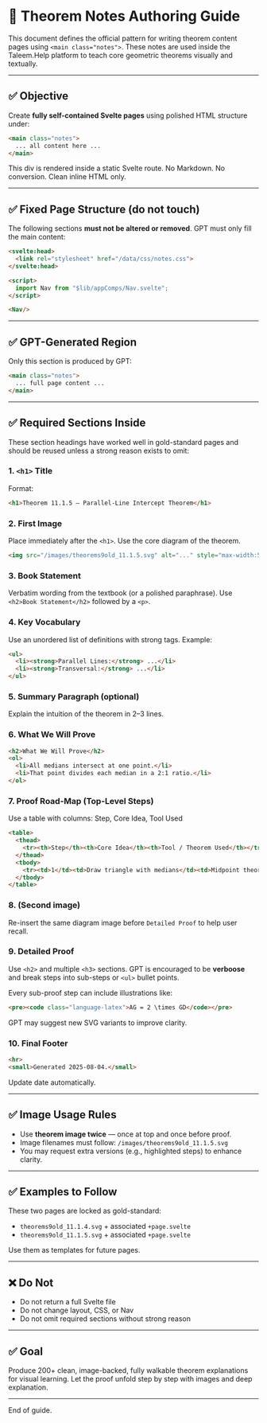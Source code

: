 # 📘 Theorem Notes Authoring Guide

This document defines the official pattern for writing theorem content pages using `<main class="notes">`. These notes are used inside the Taleem.Help platform to teach core geometric theorems visually and textually.

---

## ✅ Objective

Create **fully self-contained Svelte pages** using polished HTML structure under:

```html
<main class="notes">
  ... all content here ...
</main>
```

This div is rendered inside a static Svelte route. No Markdown. No conversion. Clean inline HTML only.

---

## ✅ Fixed Page Structure (do not touch)

The following sections **must not be altered or removed**. GPT must only fill the main content:

```html
<svelte:head>
  <link rel="stylesheet" href="/data/css/notes.css">
</svelte:head>

<script>
  import Nav from "$lib/appComps/Nav.svelte";
</script>

<Nav/>
```

---

## ✅ GPT-Generated Region

Only this section is produced by GPT:

```html
<main class="notes">
  ... full page content ...
</main>
```

---

## ✅ Required Sections Inside <main>

These section headings have worked well in gold-standard pages and should be reused unless a strong reason exists to omit:

### 1. `<h1>` Title

Format:

```html
<h1>Theorem 11.1.5 – Parallel-Line Intercept Theorem</h1>
```

### 2. First Image

Place immediately after the `<h1>`. Use the core diagram of the theorem.

```html
<img src="/images/theorems9old_11.1.5.svg" alt="..." style="max-width:50%;" />
```

### 3. Book Statement

Verbatim wording from the textbook (or a polished paraphrase). Use `<h2>Book Statement</h2>` followed by a `<p>`.

### 4. Key Vocabulary

Use an unordered list of definitions with strong tags. Example:

```html
<ul>
  <li><strong>Parallel Lines:</strong> ...</li>
  <li><strong>Transversal:</strong> ...</li>
</ul>
```

### 5. Summary Paragraph (optional)

Explain the intuition of the theorem in 2–3 lines.

### 6. What We Will Prove

```html
<h2>What We Will Prove</h2>
<ol>
  <li>All medians intersect at one point.</li>
  <li>That point divides each median in a 2:1 ratio.</li>
</ol>
```

### 7. Proof Road-Map (Top-Level Steps)

Use a table with columns: Step, Core Idea, Tool Used

```html
<table>
  <thead>
    <tr><th>Step</th><th>Core Idea</th><th>Tool / Theorem Used</th></tr>
  </thead>
  <tbody>
    <tr><td>1</td><td>Draw triangle with medians</td><td>Midpoint theorem</td></tr>
  </tbody>
</table>
```

### 8. (Second image)

Re-insert the same diagram image before `Detailed Proof` to help user recall.

### 9. Detailed Proof

Use `<h2>` and multiple `<h3>` sections. GPT is encouraged to be **verboose** and break steps into sub-steps or `<ul>` bullet points.

Every sub-proof step can include illustrations like:

```html
<pre><code class="language-latex">AG = 2 \times GD</code></pre>
```

GPT may suggest new SVG variants to improve clarity.

### 10. Final Footer

```html
<hr>
<small>Generated 2025-08-04.</small>
```

Update date automatically.

---

## ✅ Image Usage Rules

* Use **theorem image twice** — once at top and once before proof.
* Image filenames must follow: `/images/theorems9old_11.1.5.svg`
* You may request extra versions (e.g., highlighted steps) to enhance clarity.

---

## ✅ Examples to Follow

These two pages are locked as gold-standard:

* `theorems9old_11.1.4.svg` + associated `+page.svelte`
* `theorems9old_11.1.5.svg` + associated `+page.svelte`

Use them as templates for future pages.

---

## ❌ Do Not

* Do not return a full Svelte file
* Do not change layout, CSS, or Nav
* Do not omit required sections without strong reason

---

## ✅ Goal

Produce 200+ clean, image-backed, fully walkable theorem explanations for visual learning. Let the proof unfold step by step with images and deep explanation.

---

End of guide.
